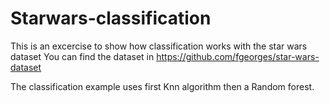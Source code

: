 # Starwars-classification
This is an excercise to show how classification works with the star wars dataset
You can find the dataset in https://github.com/fgeorges/star-wars-dataset

The classification example uses first Knn algorithm then a Random forest.
